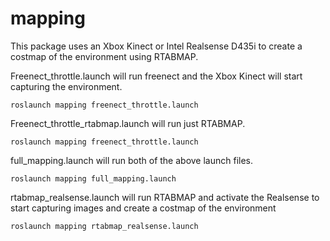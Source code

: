 # mapping

This package uses an Xbox Kinect or Intel Realsense D435i to create a costmap of the environment using RTABMAP.

Freenect_throttle.launch will run freenect and the Xbox Kinect will start capturing the environment.
```
roslaunch mapping freenect_throttle.launch
```

Freenect_throttle_rtabmap.launch will run just RTABMAP.
```
roslaunch mapping freenect_throttle.launch
```

full_mapping.launch will run both of the above launch files.
```
roslaunch mapping full_mapping.launch
```

rtabmap_realsense.launch will run RTABMAP and activate the Realsense to start capturing images and create a costmap of the environment
```
roslaunch mapping rtabmap_realsense.launch
```
